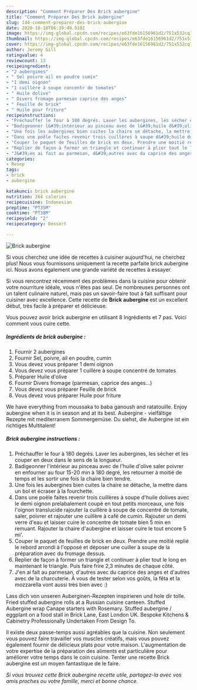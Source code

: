 ```yaml
---
description: "Comment Préparer Des Brick aubergine"
title: "Comment Préparer Des Brick aubergine"
slug: 144-comment-preparer-des-brick-aubergine
date: 2020-10-18T06:39:49.910Z
image: https://img-global.cpcdn.com/recipes/e63fde16156961d2/751x532cq70/brick-aubergine-photo-principale-de-la-recette.jpg
thumbnail: https://img-global.cpcdn.com/recipes/e63fde16156961d2/751x532cq70/brick-aubergine-photo-principale-de-la-recette.jpg
cover: https://img-global.cpcdn.com/recipes/e63fde16156961d2/751x532cq70/brick-aubergine-photo-principale-de-la-recette.jpg
author: Jeremy Gill
ratingvalue: 4
reviewcount: 13
recipeingredient:
- "2 aubergines"
- " Sel poivre ail en poudre cumin"
- "1 demi oignon"
- "1 cuillère à soupe concentr de tomates"
- " Huile dolive"
- " Divers fromage parmesan caprice des anges"
- " Feuille de brick"
- " Huile pour friture"
recipeinstructions:
- "Préchauffer le four à 180 degrés. Laver les aubergines, les sécher et les couper en deux dans le sens de la longueur."
- "Badigeonner l&#39;intérieur au pinceau avec de l&#39;huile d&#39;olive saler poivrer en enfourner au four 15-20 min à 180 degré, les retourner à moitié de temps et les sortir une fois la chaire bien tendre."
- "Une fois les aubergines bien cuites la chaire se détache, la mettre dans un bol et écraser à la fourchette."
- "Dans une poêle faites revenir trois cuillères à soupe d&#39;huile dolives avec le demi oignon prelabalement coupé en tout petits morceaux, une fois l&#39;oignon translucide rajouter la cuillère à soupe de concentré de tomate, saler, poivrer et rajouter une cuillère à café de cumin. Rajouter un demi verre d&#39;eau et laisser cuire le concentre de tomate bien 5 min en remuant. Rajouter la chaire d&#39;aubergine et laisser cuire le tout encore 5 mi&#39;."
- "Couper le paquet de feuilles de brick en deux. Prendre une moitié replié le rebord arrondi à l&#39;opposé et déposer une cuiller à soupe de la préparation avec du fromage dessus."
- "Replier de façon à former un triangle et continuer à plier tout le long en maintenant le triangle. Puis faire frire 2,3 minutes de chaque côté."
- "J&#39;en ai fait au parmesan, d&#39;autres avec du caprice des anges et d&#39;autres avec de la charcuterie. À vous de tester selon vos goûts, la fêta et la mozzarella vont aussi très bien avec :)"
categories:
- Resep
tags:
- brick
- aubergine

katakunci: brick aubergine 
nutrition: 264 calories
recipecuisine: Indonesian
preptime: "PT35M"
cooktime: "PT38M"
recipeyield: "2"
recipecategory: Dessert

---
```



![Brick aubergine](https://img-global.cpcdn.com/recipes/e63fde16156961d2/751x532cq70/brick-aubergine-photo-principale-de-la-recette.jpg)

Si vous cherchez une idée de recettes à cuisiner aujourd'hui, ne cherchez plus! Nous vous fournissons uniquement la recette parfaite brick aubergine ici. Nous avons également une grande variété de recettes à essayer.

Si vous rencontrez récemment des problèmes dans la cuisine pour obtenir votre nourriture idéale, vous n'êtes pas seul. De nombreuses personnes ont un talent culinaire naturel, mais pas un savoir-faire tout à fait suffisant pour cuisiner avec excellence. Cette recette de <strong> Brick aubergine </strong> est un excellent début, très facile à préparer et délicieuse.

<!--inarticleads1-->

Vous pouvez avoir brick aubergine en utilisant 8 Ingrédients et 7 pas. Voici comment vous cuire cette.

##### Ingrédients de brick aubergine :

1. Fournir 2 aubergines
1. Fournir  Sel, poivre, ail en poudre, cumin
1. Vous devez vous préparer 1 demi oignon
1. Vous devez vous préparer 1 cuillère à soupe concentré de tomates
1. Préparer  Huile d&#39;olive
1. Fournir  Divers fromage (parmesan, caprice des anges...)
1. Vous devez vous préparer  Feuille de brick
1. Vous devez vous préparer  Huile pour friture


We have everything from moussaka to baba ganoush and ratatouille. Enjoy aubergine when it is in season and at its best. Aubergine - vielfältige Rezepte mit mediterranem Sommergemüse. Du siehst, die Aubergine ist ein richtiges Multitalent! 

<!--inarticleads2-->

##### Brick aubergine instructions :

1. Préchauffer le four à 180 degrés. Laver les aubergines, les sécher et les couper en deux dans le sens de la longueur.
1. Badigeonner l&#39;intérieur au pinceau avec de l&#39;huile d&#39;olive saler poivrer en enfourner au four 15-20 min à 180 degré, les retourner à moitié de temps et les sortir une fois la chaire bien tendre.
1. Une fois les aubergines bien cuites la chaire se détache, la mettre dans un bol et écraser à la fourchette.
1. Dans une poêle faites revenir trois cuillères à soupe d&#39;huile dolives avec le demi oignon prelabalement coupé en tout petits morceaux, une fois l&#39;oignon translucide rajouter la cuillère à soupe de concentré de tomate, saler, poivrer et rajouter une cuillère à café de cumin. Rajouter un demi verre d&#39;eau et laisser cuire le concentre de tomate bien 5 min en remuant. Rajouter la chaire d&#39;aubergine et laisser cuire le tout encore 5 mi&#39;.
1. Couper le paquet de feuilles de brick en deux. Prendre une moitié replié le rebord arrondi à l&#39;opposé et déposer une cuiller à soupe de la préparation avec du fromage dessus.
1. Replier de façon à former un triangle et continuer à plier tout le long en maintenant le triangle. Puis faire frire 2,3 minutes de chaque côté.
1. J&#39;en ai fait au parmesan, d&#39;autres avec du caprice des anges et d&#39;autres avec de la charcuterie. À vous de tester selon vos goûts, la fêta et la mozzarella vont aussi très bien avec :)


Lass dich von unseren Auberginen-Rezepten inspirieren und hole dir tolle. Fried stuffed aubergine rolls at a Russian cuisine canteen. Stuffed Aubergine wrap Canape starters with Rosemary. Stuffed aubergine / eggplant on a food stall in Brick Lane, East London UK. Bespoke Kitchens &amp; Cabinetry Professionally Undertaken From Design To. 

<!--inarticleads1-->

<p>
Il existe deux passe-temps aussi agréables que la cuisine. Non seulement vous pouvez faire travailler vos muscles créatifs, mais vous pouvez également fournir de délicieux plats pour votre maison. L'augmentation de votre expertise de la préparation des aliments est particulière pour améliorer votre temps dans le coin cuisine. Tenter une recette Brick aubergine est un moyen fantastique de le faire.
</p>

<p>
<i>Si vous trouvez cette Brick aubergine recette utile, partagez-la avec vos amis proches ou votre famille, merci et bonne chance.</i>
</p>
